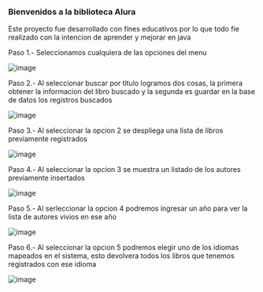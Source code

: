 <h3>Bienvenidos a la biblioteca Alura</h3>

Este proyecto fue desarrollado con fines educativos por lo que todo fie realizado con la intencion de aprender y mejorar en java

Paso 1.- Seleccionamos cualquiera de las opciones del menu

![image](https://github.com/user-attachments/assets/c25c3197-8081-4085-96f3-7b5412dc5ef1)

Paso 2.- Al seleccionar buscar por titulo logramos dos cosas, la primera obtener la informacion del libro buscado y la segunda es guardar en la base de datos los registros buscados

![image](https://github.com/user-attachments/assets/c9445582-51f1-4cff-8317-c9f64c670ded)

Paso 3.- Al seleccionar la opcion 2 se despliega una lista de libros previamente registrados

![image](https://github.com/user-attachments/assets/90115058-f103-4914-b7b7-c56467fd69c9)

Paso 4.- Al seleccionar la opcion 3 se muestra un listado de los autores previamente insertados

![image](https://github.com/user-attachments/assets/259a1880-8828-412f-b047-435832206c59)

Paso 5.- Al serleccionar la opcion 4 podremos ingresar un año para ver la lista de autores vivios en ese año 

![image](https://github.com/user-attachments/assets/bcabaf94-0613-4ed1-a7fc-c413081ea231)

Paso 6.- Al seleccionar la opcion 5 podremos elegir uno de los idiomas mapeados en el sistema, esto devolvera todos los libros que tenemos registrados con ese idioma

![image](https://github.com/user-attachments/assets/b578f354-9dbb-4f38-9253-6cbc4bf160ff)


